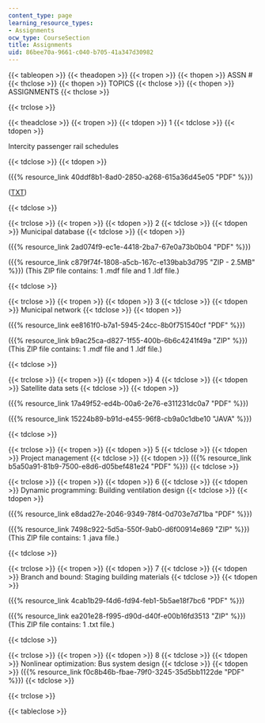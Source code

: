 ```yaml
---
content_type: page
learning_resource_types:
- Assignments
ocw_type: CourseSection
title: Assignments
uid: 86bee70a-9661-c040-b705-41a347d30982
---
```


{{< tableopen >}}
{{< theadopen >}}
{{< tropen >}}
{{< thopen >}}
ASSN #
{{< thclose >}}
{{< thopen >}}
TOPICS
{{< thclose >}}
{{< thopen >}}
ASSIGNMENTS
{{< thclose >}}

{{< trclose >}}

{{< theadclose >}}
{{< tropen >}}
{{< tdopen >}}
1
{{< tdclose >}}
{{< tdopen >}}


Intercity passenger rail schedules


{{< tdclose >}}
{{< tdopen >}}


({{% resource_link 40ddf8b1-8ad0-2850-a268-615a36d45e05 "PDF" %}})

([TXT](/courses/civil-and-environmental-engineering/1-204-computer-algorithms-in-systems-engineering-spring-2010/assignments/acela.txt))


{{< tdclose >}}

{{< trclose >}}
{{< tropen >}}
{{< tdopen >}}
2
{{< tdclose >}}
{{< tdopen >}}
Municipal database
{{< tdclose >}}
{{< tdopen >}}


({{% resource_link 2ad074f9-ec1e-4418-2ba7-67e0a73b0b04 "PDF" %}})

({{% resource_link c879f74f-1808-a5cb-167c-e139bab3d795 "ZIP - 2.5MB" %}}) (This ZIP file contains: 1 .mdf file and 1 .ldf file.)


{{< tdclose >}}

{{< trclose >}}
{{< tropen >}}
{{< tdopen >}}
3
{{< tdclose >}}
{{< tdopen >}}
Municipal network
{{< tdclose >}}
{{< tdopen >}}


({{% resource_link ee8161f0-b7a1-5945-24cc-8b0f751540cf "PDF" %}})

({{% resource_link b9ac25ca-d827-1f55-400b-6b6c4241f49a "ZIP" %}}) (This ZIP file contains: 1 .mdf file and 1 .ldf file.)


{{< tdclose >}}

{{< trclose >}}
{{< tropen >}}
{{< tdopen >}}
4
{{< tdclose >}}
{{< tdopen >}}
Satellite data sets
{{< tdclose >}}
{{< tdopen >}}


({{% resource_link 17a49f52-ed4b-00a6-2e76-e311231dc0a7 "PDF" %}})

({{% resource_link 15224b89-b91d-e455-96f8-cb9a0c1dbe10 "JAVA" %}})


{{< tdclose >}}

{{< trclose >}}
{{< tropen >}}
{{< tdopen >}}
5
{{< tdclose >}}
{{< tdopen >}}
Project management
{{< tdclose >}}
{{< tdopen >}}
({{% resource_link b5a50a91-81b9-7500-e8d6-d05bef481e24 "PDF" %}})
{{< tdclose >}}

{{< trclose >}}
{{< tropen >}}
{{< tdopen >}}
6
{{< tdclose >}}
{{< tdopen >}}
Dynamic programming: Building ventilation design
{{< tdclose >}}
{{< tdopen >}}


({{% resource_link e8dad27e-2046-9349-78f4-0d703e7d71ba "PDF" %}})

({{% resource_link 7498c922-5d5a-550f-9ab0-d6f00914e869 "ZIP" %}}) (This ZIP file contains: 1 .java file.)


{{< tdclose >}}

{{< trclose >}}
{{< tropen >}}
{{< tdopen >}}
7
{{< tdclose >}}
{{< tdopen >}}
Branch and bound: Staging building materials
{{< tdclose >}}
{{< tdopen >}}


({{% resource_link 4cab1b29-f4d6-fd94-feb1-5b5ae18f7bc6 "PDF" %}})

({{% resource_link ea201e28-f995-d90d-d40f-e00b16fd3513 "ZIP" %}}) (This ZIP file contains: 1 .txt file.)


{{< tdclose >}}

{{< trclose >}}
{{< tropen >}}
{{< tdopen >}}
8
{{< tdclose >}}
{{< tdopen >}}
Nonlinear optimization: Bus system design
{{< tdclose >}}
{{< tdopen >}}
({{% resource_link f0c8b46b-fbae-79f0-3245-35d5bb1122de "PDF" %}})
{{< tdclose >}}

{{< trclose >}}

{{< tableclose >}}
